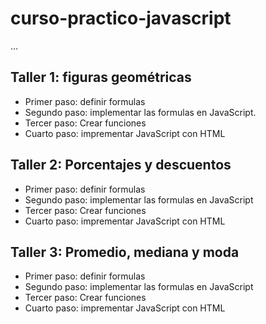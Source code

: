 # curso-practico-javascript

...

## Taller 1: figuras geométricas

- Primer paso: definir formulas
- Segundo paso: implementar las formulas en JavaScript.
- Tercer paso: Crear funciones
- Cuarto paso: imprementar JavaScript con HTML

## Taller 2: Porcentajes y descuentos

- Primer paso: definir formulas
- Segundo paso: implementar las formulas en JavaScript
- Tercer paso: Crear funciones
- Cuarto paso: imprementar JavaScript con HTML

## Taller 3: Promedio, mediana y moda

- Primer paso: definir formulas
- Segundo paso: implementar las formulas en JavaScript
- Tercer paso: Crear funciones
- Cuarto paso: imprementar JavaScript con HTML